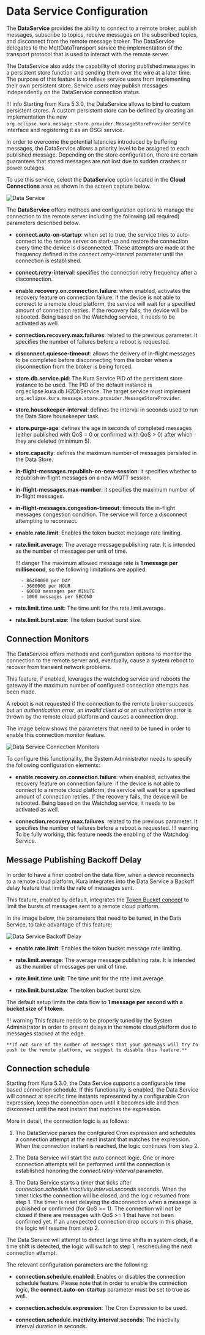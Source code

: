 # Data Service Configuration

The **DataService** provides the ability to connect to a remote broker, publish messages, subscribe to topics, receive messages on the subscribed topics, and disconnect from the remote message broker. The DataService delegates to the MqttDataTransport service the implementation of the transport protocol that is used to interact with the remote server.

The DataService also adds the capability of storing published messages in a persistent store function and sending them over the wire at a later time. The purpose of this feature is to relieve service users from implementing their own persistent store. Service users may publish messages independently on the DataService connection status.

!!! info
    Starting from Kura 5.3.0, the DataService allows to bind to custom persistent stores. A custom persistent store can be defined by creating an implementation the new `org.eclipse.kura.message.store.provider.MessageStoreProvider` service interface and registering it as an OSGi service.

In order to overcome the potential latencies introduced by buffering messages, the DataService allows a priority level to be assigned to​ each published message. Depending on the store configuration, there are certain guarantees that stored messages are not lost due to sudden crashes or power outages.

To use this service, select the **DataService** option located in the **Cloud Connections** area as shown in the screen capture below.

![Data Service](./images/data-service.png)

The **DataService** offers methods and configuration options to manage the connection to the remote server including the following (all required) parameters described below.

- **connect.auto-on-startup**: when set to true, the service tries to auto-connect to the remote server on start-up and restore the connection every time the device is disconnected. These attempts are made at the frequency defined in the _connect.retry-interval_ parameter until the connection is established.

- **connect.retry-interval**: specifies the connection retry frequency after a disconnection.

- **enable.recovery.on.connection.failure**: when enabled, activates the recovery feature on connection failure: if the device is not able to connect to a remote cloud platform, the service will wait for a specified amount of connection retries. If the recovery fails, the device will be rebooted. Being based on the Watchdog service, it needs to be activated as well.

- **connection.recovery.max.failures**: related to the previous parameter. It specifies the number of failures before a reboot is requested.

- **disconnect.quiesce-timeout**: allows the delivery of in-flight messages to be completed before disconnecting from the broker when a disconnection from the broker is being forced.

- **store.db.service.pid**: The Kura Service PID of the persistent store instance to be used. The PID of the default instance is org.eclipse.kura.db.H2DbService. The target service must implement `org.eclipse.kura.message.store.provider.MessageStoreProvider`.

- **store.housekeeper-interval**: defines the interval in seconds used to run the Data Store housekeeper task.

- **store.purge-age**: defines the age in seconds of completed messages (either published with QoS = 0 or confirmed with QoS > 0) after which they are deleted (minimum 5).

- **store.capacity**: defines the maximum number of messages persisted in the Data Store.

- **in-flight-messages.republish-on-new-session**: it specifies whether to republish in-flight messages on a new MQTT session.

- **in-flight-messages.max-number**: it specifies the maximum number of in-flight messages.

- **in-flight-messages.congestion-timeout**: timeouts the in-flight messages congestion condition. The service will force a disconnect attempting to reconnect.

- **enable.rate.limit**: Enables the token bucket message rate limiting.

- **rate.limit.average**: The average message publishing rate. It is intended as the number of messages per unit of time.

    !!! danger
        The maximum allowed message rate is **1 message per millisecond**, so the following limitations are applied:

        - 86400000 per DAY
        - 3600000 per HOUR
        - 60000 messages per MINUTE
        - 1000 messages per SECOND

- **rate.limit.time.unit**: The time unit for the rate.limit.average.

- **rate.limit.burst.size**: The token bucket burst size.

## Connection Monitors

The DataService offers methods and configuration options to monitor the connection to the remote server and, eventually, cause a system reboot to recover from transient network problems.

This feature, if enabled, leverages the watchdog service and reboots the gateway if the maximum number of configured connection attempts has been made.

A reboot is not requested if the connection to the remote broker succeeds but an _authentication error_, an _invalid client id_ or an _authorization error_ is thrown by the remote cloud platform and causes a connection drop.

The image below shows the parameters that need to be tuned in order to enable this connection monitor feature.

![Data Service Connection Monitors](./images/data-service-connection-monitors.png)

To configure this functionality, the System Administrator needs to specify the following configuration elements:

- **enable.recovery.on.connection.failure**: when enabled, activates the recovery feature on connection failure: if the device is not able to connect to a remote cloud platform, the service will wait for a specified amount of connection retries. If the recovery fails, the device will be rebooted. Being based on the Watchdog service, it needs to be activated as well.

- **connection.recovery.max.failures**: related to the previous parameter. It specifies the number of failures before a reboot is requested.
    !!! warning
        To be fully working, this feature needs the enabling of the Watchdog Service.

## Message Publishing Backoff Delay

In order to have a finer control on the data flow, when a device reconnects to a remote cloud platform, Kura integrates into the Data Service a Backoff delay feature that limits the rate of messages sent.

This feature, enabled by default, integrates the [Token Bucket concept](https://en.wikipedia.org/wiki/Token_bucket) to limit the bursts of messages sent to a remote cloud platform.

In the image below, the parameters that need to be tuned, in the Data Service, to take advantage of this feature:

![Data Service Backoff Delay](./images/data-service-backoff-delay.png)

- **enable.rate.limit**: Enables the token bucket message rate limiting.

- **rate.limit.average**: The average message publishing rate. It is intended as the number of messages per unit of time.

- **rate.limit.time.unit**: The time unit for the rate.limit.average.

- **rate.limit.burst.size**: The token bucket burst size.

The default setup limits the data flow to **1 message per second with a bucket size of 1 token**.

!!! warning
    This feature needs to be properly tuned by the System Administrator in order to prevent delays in the remote cloud platform due to messages stacked at the edge.

    **If not sure of the number of messages that your gateways will try to push to the remote platform, we suggest to disable this feature.**

## Connection schedule

Starting from Kura 5.3.0, the Data Service supports a configurable time based connection schedule. If this functionality is enabled, the Data Service will connect at specific time instants represented by a configurable Cron expression, keep the connection open until it becomes idle and then disconnect until the next instant that matches the expression.

More in detail, the connection logic is as follows:

1. The DataService parses the confgiured Cron expression and schedules a connection attempt at the next instant that matches the expression. When the connection instant is reached, the logic continues from step 2.

2. The Data Service will start the auto connect logic. One or more connection attempts will be performed until the connection is established honoring the _connect.retry-interval_ parameter.

3. The Data Service starts a timer that ticks after _connection.schedule.inactivity.interval.seconds_ seconds. When the timer ticks the connection will be closed, and the logic resumed from step 1. The timer is reset delaying the disconnection when a message is published or confirmed (for QoS >= 1). The connection will not be closed if there are messages with QoS >= 1 that have not been confirmed yet. If an unexpected connection drop occurs in this phase, the logic will resume from step 2.

The Data Service will attempt to detect large time shifts in system clock, if a time shift is detected, the logic will switch to step 1, rescheduling the next connection attempt.

The relevant configuration parameters are the following:

- **connection.schedule.enabled**: Enables or disables the connection schedule feature. Please note that in order to enable the connection logic, the **connect.auto-on-startup** parameter must be set to true as well.

- **connection.schedule.expression**: The Cron Expression to be used.

- **connection.schedule.inactivity.interval.seconds**: The inactivity interval duration in seconds.